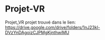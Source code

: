 # Projet-VR
Projet_VR
projet trouvé dans le lien:
https://drive.google.com/drive/folders/1nJ23kl-DVzYnDAgoizCJPMgKjnthwiMU
